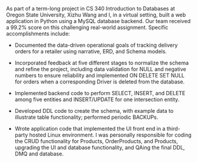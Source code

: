 As part of a term-long project in CS 340 Introduction to Databases at Oregon State University, Xizhu Wang and I, in a virtual setting, built a web application in Python using a MySQL database backend. Our team received a 99.2% score on this challenging real-world assignment. Specific accomplishments include:

* Documented the data-driven operational goals of tracking delivery orders for a retailer using narrative, ERD, and Schema models.

* Incorporated feedback at five different stages to normalize the schema and refine the project, including data validation for NULL and negative numbers to ensure reliability and implemented ON DELETE SET NULL for orders when a corresponding Driver is deleted from the database.

* Implemented backend code to perform SELECT, INSERT, and DELETE among five entities and INSERT/UPDATE for one intersection entity.

* Developed DDL code to create the schema, with example data to illustrate table functionality; performed periodic BACKUPs. 

* Wrote application code that implemented the UI front end in a third-party hosted Linux environment. I was personally responsible for coding the CRUD functionality for Products, OrderProducts, and Products, upgrading the UI and database functionality, and QAing the final DDL, DMQ and database.

